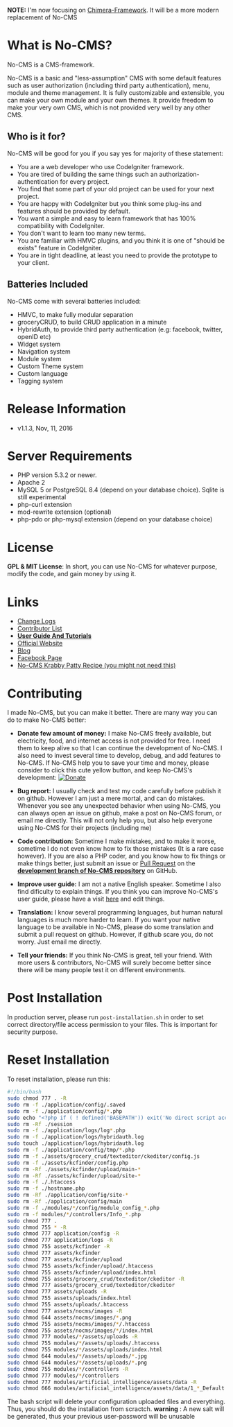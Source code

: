 __NOTE:__ I'm now focusing on [Chimera-Framework](https://github.com/chimera-framework). It will be a more modern replacement of No-CMS

What is No-CMS?
================

No-CMS is a CMS-framework.

No-CMS is a basic and "less-assumption" CMS with some default features such as user authorization (including third party authentication),
menu, module and theme management.
It is fully customizable and extensible, you can make your own module and your own themes.
It provide freedom to make your very own CMS, which is not provided very well by any other CMS.

Who is it for?
--------------
No-CMS will be good for you if you say yes for majority of these statement:

* You are a web developer who use CodeIgniter framework.
* You are tired of building the same things such an authorization-authentication for every project.
* You find that some part of your old project can be used for your next project.
* You are happy with CodeIgniter but you think some plug-ins and features should be provided by default.
* You want a simple and easy to learn framework that has 100% compatibility with CodeIgniter.
* You don't want to learn too many new terms.
* You are familiar with HMVC plugins, and you think it is one of "should be exists" feature in CodeIgniter.
* You are in tight deadline, at least you need to provide the prototype to your client.

Batteries Included
--------------------------------------------
No-CMS come with several batteries included:

* HMVC, to make fully modular separation
* groceryCRUD, to build CRUD application in a minute
* HybridAuth, to provide third party authentication (e.g: facebook, twitter, openID etc)
* Widget system
* Navigation system
* Module system
* Custom Theme system
* Custom language
* Tagging system


Release Information
===================

- v1.1.3, Nov, 11, 2016


Server Requirements
===================

- PHP version 5.3.2 or newer.
- Apache 2
- MySQL 5 or PostgreSQL 8.4 (depend on your database choice). Sqlite is still experimental
- php-curl extension
- mod-rewrite extension (optional)
- php-pdo or php-mysql extension (depend on your database choice)

License
=======

__GPL & MIT License__: In short, you can use No-CMS for whatever purpose, modify the code, and gain money by using it.

Links
=====
- [Change Logs](doc/changelog.md)
- [Contributor List](doc/contributors.md)
- [__User Guide And Tutorials__](doc/tutorial.md)
- [Official Website](http://www.getnocms.com)
- [Blog](http://www.getnocms.com/blog)
- [Facebook Page](http://facebook.com/nocms)
- [No-CMS Krabby Patty Recipe (you might not need this)](developer-note.md)


Contributing
============

I made No-CMS, but you can make it better. There are many way you can do to make No-CMS better:

- __Donate few amount of money:__ I make No-CMS freely available, but electricity, food, and internet access is not provided for free. I need them to keep alive so that I can continue the development of No-CMS. I also need to invest several time to develop, debug, and add features to No-CMS. If No-CMS help you to save your time and money, please consider to click this cute yellow button, and keep No-CMS's development: [![Donate](https://www.paypalobjects.com/en_US/i/btn/btn_donate_LG.gif)](https://www.paypal.com/cgi-bin/webscr?cmd=_s-xclick&hosted_button_id=YDES6RTA9QJQL)

- __Bug report:__ I usually check and test my code carefully before publish it on github. However I am just a mere mortal, and can do mistakes. Whenever you see any unexpected behavior when using No-CMS, you can always open an issue on github, make a post on No-CMS forum, or email me directly. This will not only help you, but also help everyone using No-CMS for their projects (including me)

- __Code contribution:__ Sometime I make mistakes, and to make it worse, sometime I do not even know how to fix those mistakes (It is a rare case however). If you are also a PHP coder, and you know how to fix things or make things better, just submit an issue or [Pull Request](http://help.github.com/send-pull-requests/) on the [__development branch of No-CMS repository__](https://github.com/goFrendiAsgard/No-CMS/tree/development) on GitHub.

- __Improve user guide:__ I am not a native English speaker. Sometime I also find dificulty to explain things. If you think you can improve No-CMS's user guide, please have a visit [here](https://github.com/goFrendiAsgard/No-CMS/blob/development/doc/tutorial.md) and edit things.

- __Translation:__ I know several programming languages, but human natural languages is much more harder to learn. If you want your native language to be available in No-CMS, please do some translation and submit a pull request on github. However, if github scare you, do not worry. Just email me directly.

- __Tell your friends:__ If you think No-CMS is great, tell your friend. With more users & contributors, No-CMS will surely become better since there will be many people test it on different environments.

Post Installation
=================
In production server, please run `post-installation.sh` in order to set correct directory/file access permission to your files. This is important for security purpose.

Reset Installation
==================
To reset installation, please run this:

```bash
#!/bin/bash
sudo chmod 777 . -R
sudo rm -f ./application/config/.saved
sudo rm -f ./application/config/*.php
sudo echo "<?php if ( ! defined('BASEPATH')) exit('No direct script access allowed');" > ./application/config/constants.php
sudo rm -Rf ./session
sudo rm -f ./application/logs/log*.php
sudo rm -f ./application/logs/hybridauth.log
sudo touch ./application/logs/hybridauth.log
sudo rm -f ./application/config/tmp/*.php
sudo rm -f ./assets/grocery_crud/texteditor/ckeditor/config.js
sudo rm -f ./assets/kcfinder/config.php
sudo rm -Rf ./assets/kcfinder/upload/main-*
sudo rm -Rf ./assets/kcfinder/upload/site-*
sudo rm -f ./.htaccess
sudo rm -f ./hostname.php
sudo rm -Rf ./application/config/site-*
sudo rm -Rf ./application/config/main
sudo rm -f ./modules/*/config/module_config_*.php
sudo rm -f modules/*/controllers/Info_*.php
sudo chmod 777 .
sudo chmod 755 * -R
sudo chmod 777 application/config -R
sudo chmod 777 application/logs -R
sudo chmod 755 assets/kcfinder -R
sudo chmod 777 assets/kcfinder
sudo chmod 777 assets/kcfinder/upload
sudo chmod 755 assets/kcfinder/upload/.htaccess
sudo chmod 755 assets/kcfinder/upload/index.html
sudo chmod 755 assets/grocery_crud/texteditor/ckeditor -R
sudo chmod 777 assets/grocery_crud/texteditor/ckeditor
sudo chmod 777 assets/uploads -R
sudo chmod 755 assets/uploads/index.html
sudo chmod 755 assets/uploads/.htaccess
sudo chmod 777 assets/nocms/images -R
sudo chmod 644 assets/nocms/images/*.png
sudo chmod 755 assets/nocms/images/*/.htaccess
sudo chmod 755 assets/nocms/images/*/index.html
sudo chmod 777 modules/*/assets/uploads -R
sudo chmod 755 modules/*/assets/uploads/.htaccess
sudo chmod 755 modules/*/assets/uploads/index.html
sudo chmod 644 modules/*/assets/uploads/*.jpg
sudo chmod 644 modules/*/assets/uploads/*.png
sudo chmod 755 modules/*/controllers -R
sudo chmod 777 modules/*/controllers
sudo chmod 777 modules/artificial_intelligence/assets/data -R
sudo chmod 666 modules/artificial_intelligence/assets/data/1_*_Default
```

The bash script will delete your configuration uploaded files and everything. Thus, you should do the installation from scractch. __warning__ : A new salt will be generated, thus your previous user-password will be unusable

